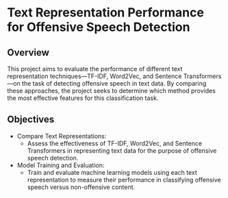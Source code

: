 # Text Representation Performance for Offensive Speech Detection
## Overview
This project aims to evaluate the performance of different text representation techniques—TF-IDF, Word2Vec, and Sentence Transformers—on the task of detecting offensive speech in text data. By comparing these approaches, the project seeks to determine which method provides the most effective features for this classification task.

## Objectives
- Compare Text Representations:
  - Assess the effectiveness of TF-IDF, Word2Vec, and Sentence Transformers in representing text data for the purpose of offensive speech detection.
- Model Training and Evaluation:
  - Train and evaluate machine learning models using each text representation to measure their performance in classifying offensive speech versus non-offensive content.
